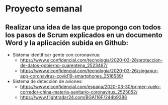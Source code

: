 # Proyecto semanal

## Realizar una idea de las que propongo con todos los pasos de Scrum explicados en un documento Word y la aplicación subida en Github:

- Sistema identificar gente con coronavirus:
  - https://www.elconfidencial.com/tecnologia/2020-03-28/proteccion-de-datos-gobierno-cuarentena_2523467/
  - https://www.elconfidencial.com/tecnologia/2020-03-26/singapur-app-coronavirus-covid19-smartphones_2516539/
- Sistema de detección de aviones:
  - https://www.elconfidencial.com/espana/2020-03-30/primer-vuelo-corredor-china-materia-sanitario-coronavirus_2525052/
  - https://www.flightradar24.com/BGA116F/244b9388

